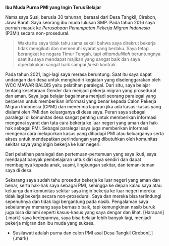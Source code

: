 **Ibu Muda Purna PMI yang Ingin Terus Belajar**

Nama saya Susi, berusia 30 tahunan, berasal dari Desa Tangkil, Cirebon,
Jawa Barat. Saya seorang ibu muda lulusan SMP. Pada tahun 2016 saya
pernah masuk ke _Perusahaan Penempatan Pekerja Migran Indonesia_ (P3MI)
secara non-prosedural.

> Waktu itu saya tidak tahu sama sekali bahwa saya direkrut bekerja tidak
> mengikuti dan memenuhi syarat yang berlaku. Saya tetap berangkat ke
> negara Timur Tengah, tapi _alhamdulillah_ beruntungnya saat itu saya
> mendapat majikan yang sangat baik dan saya diperlakukan sangat baik
> sampai _finish_ kontrak.

Pada tahun 2021, lagi-lagi saya merasa beruntung. Saat itu saya dapat
undangan dari desa untuk menghadiri kegiatan yang diselenggarakan oleh
WCC MAWAR BALQIS yaitu pelatihan paralegal. Dari situ, saya belajar
tentang kesetaraan Gender dan menjadi pekerja migran yang prosedural dan
aman. Saya juga belajar bagaimana menjadi seorang paralegal yang
berperan untuk memberikan informasi yang benar kepada Calon Pekerja
Migran Indonesia (CPMI) dan menerima laporan jika ada kasus-kasus yang
dialami oleh PMI dan keluarganya di desa saya. Peran saya sebagai
paralegal di komunitas desa sangat penting untuk memberikan informasi
mengenai syarat dan tata cara bekerja ke luar negeri yang aman dan
hak-hak sebagai PMI. Sebagai paralegal saya juga memberikan informasi
mengenai cara melaporkan kasus yang dihadapi PMI atau keluarganya serta
akses untuk mendapatkan perlindungan yang dibutuhkan oleh komunitas
sekitar saya yang ingin bekerja ke luar negeri.

Dari pelatihan paralegal dan pertemuan-pertemuan yang saya ikuti, saya
mendapat banyak pembelajaran untuk diri saya sendiri dan dapat
membaginya kepada anak, suami, lingkungan sekitar, dan teman-teman saya
di desa.

Sekarang saya sudah tahu prosedur bekerja ke luar negeri yang aman dan
benar, serta hak-hak saya sebagai PMI, sehingga ke depan kalau saya atau
keluarga dan komunitas sekitar saya ingin bekerja ke luar negeri mereka
tidak lagi bekerja secara non-prosedural. Saya dan mereka bisa
terlindungi sepenuhnya dan tidak lagi bergantung pada nasib. Pengalaman
saya sebelumnya memang saya bernasib baik, tapi kemungkinan nasib buruk
juga bisa dialami seperti kasus-kasus yang saya dengar dan
lihat. [Harapan]{.mark} saya kedepannya, saya bisa belajar lebih banyak
lagi, menjadi pekerja migran dan ibu muda yang sukses.

- Susilawati adalah purna dan calon PMI asal Desa Tangkil
  Cirebon[.]{.mark}
